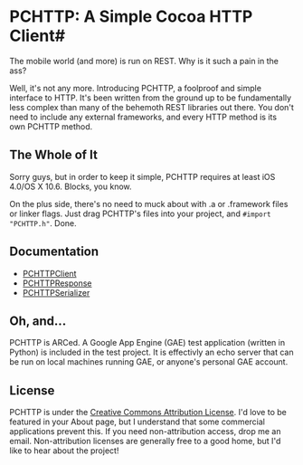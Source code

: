 # PCHTTP: A Simple Cocoa HTTP Client#

The mobile world (and more) is run on REST. Why is it such a pain in the ass?

Well, it's not any more. Introducing PCHTTP, a foolproof and simple interface to HTTP. It's been written from the ground up to be fundamentally less complex than many of the behemoth REST libraries out there. You don't need to include any external frameworks, and every HTTP method is its own PCHTTP method.

## The Whole of It ##

Sorry guys, but in order to keep it simple, PCHTTP requires at least iOS 4.0/OS X 10.6. Blocks, you know.

On the plus side, there's no need to muck about with .a or .framework files or linker flags. Just drag PCHTTP's files into your project, and `#import "PCHTTP.h"`. Done.

## Documentation ##

- [PCHTTPClient](http://pcperini.com/github/PCHTTP/PCHTTPClient/)
- [PCHTTPResponse](http://pcperini.com/github/PCHTTP/PCHTTPResponse/)
- [PCHTTPSerializer](http://pcperini.com/github/PCHTTP/PCHTTPSerializer/)

## Oh, and... ##

PCHTTP is ARCed. A Google App Engine (GAE) test application (written in Python) is included in the test project. It is effectivly an echo server that can be run on local machines running GAE, or anyone's personal GAE account.

## License ##

PCHTTP is under the [Creative Commons Attribution License](http://creativecommons.org/licenses/by/3.0/). I'd love to be featured in your About page, but I understand that some commercial applications prevent this. If you need non-attribution access, drop me an email. Non-attribution licenses are generally free to a good home, but I'd like to hear about the project!